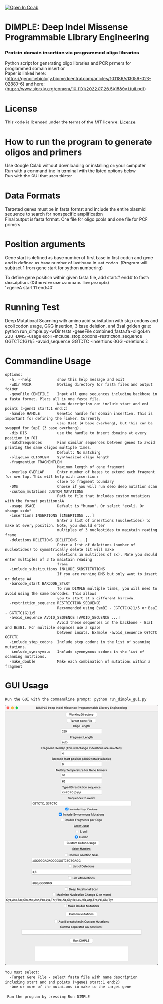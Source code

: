 [![Open In Colab](https://colab.research.google.com/assets/colab-badge.svg)](https://colab.research.google.com/github/coywil26/DIMPLE/blob/master/DIMPLE.ipynb)
# DIMPLE: Deep Indel Missense Programmable Library Engineering
### Protein domain insertion via programmed oligo libraries
Python script for generating oligo libraries and PCR primers for programmed domain insertion <br />
Paper is linked here: (https://genomebiology.biomedcentral.com/articles/10.1186/s13059-023-02880-6)
and here: (https://www.biorxiv.org/content/10.1101/2022.07.26.501589v1.full.pdf)

# License

This code is licensed under the terms of the MIT license: 
[License](License.txt)

# How to run the program to generate oligos and primers
Use Google Colab without downloading or installing on your computer <br />
Run with a command line in terminal with the listed options below <br />
Run with the GUI that uses tkinter <br />

# Data Formats
Targeted genes must be in fasta format and include the entire plasmid sequence to search for nonspecific amplification <br />
Final output is fasta format. One file for oligo pools and one file for PCR primers

# Position arguments
Gene start is defined as base number of first base in first codon and gene end is defined as base number of last base in last codon.
(Program will subtract 1 from gene start for python numbering)

To define gene position within given fasta file, add start:# end:# to fasta description. (Otherwise use command line prompts) <br />
'>geneA start:11 end:40'

# Running Test
Deep Mutational Scanning with amino acid subsitution with stop codons and ecoli codon usage, GGG insertion, 3 base deletion, and BsaI golden gate: <br />
python run_dimple.py -wDir tests -geneFile combined_fasta.fa -oligoLen 230 -DMS -usage ecoli -include_stop_codons -restriction_sequence GGTCTC(G)1/5 -avoid_sequence GGTCTC -insertions GGG -deletions 3

# Commandline Usage
```
options:
  -h, --help            show this help message and exit
  -wDir WDIR            Working directory for fasta files and output folder
  -geneFile GENEFILE    Input all gene sequences including backbone in a fasta format. Place all in one fasta file.
                        Name description can include start and end points (>gene1 start:1 end:2)
  -handle HANDLE        Genetic handle for domain insertion. This is important for defining the linker. Currently
                        uses BsaI (4 base overhang), but this can be swapped for SapI (3 base overhang).
  -dis DIS              use the handle to insert domains at every position in POI
  -matchSequences       Find similar sequences between genes to avoid printing the same oligos multiple times.
                        Default: No matching
  -oligoLen OLIGOLEN    Synthesized oligo length
  -fragmentLen FRAGMENTLEN
                        Maximum length of gene fragment
  -overlap OVERLAP      Enter number of bases to extend each fragment for overlap. This will help with insertions
                        close to fragment boundary
  -DMS                  Choose if you will run deep deep mutation scan
  -custom_mutations CUSTOM_MUTATIONS
                        Path to file that includes custom mutations with the format position:AA
  -usage USAGE          Default is "human". Or select "ecoli. Or change code"
  -insertions INSERTIONS [INSERTIONS ...]
                        Enter a list of insertions (nucleotides) to make at every position. Note, you should enter
                        multiples of 3 nucleotides to maintain reading frame
  -deletions DELETIONS [DELETIONS ...]
                        Enter a list of deletions (number of nucleotides) to symmetrically delete (it will make
                        deletions in multiples of 2x). Note you should enter multiples of 3 to maintain reading
                        frame
  -include_substitutions INCLUDE_SUBSTITUTIONS
                        If you are running DMS but only want to insert or delete AA
  -barcode_start BARCODE_START
                        To run DIMPLE multiple times, you will need to avoid using the same barcodes. This allows
                        you to start at a different barcode.
  -restriction_sequence RESTRICTION_SEQUENCE
                        Recommended using BsmBI - CGTCTC(G)1/5 or BsaI - GGTCTC(G)1/5
  -avoid_sequence AVOID_SEQUENCE [AVOID_SEQUENCE ...]
                        Avoid these sequences in the backbone - BsaI and BsmBI. For multiple sequnces use a space
                        between inputs. Example -avoid_sequence CGTCTC GGTCTC
  -include_stop_codons  Include stop codons in the list of scanning mutations.
  -include_synonymous   Include synonymous codons in the list of scanning mutations.
  -make_double          Make each combination of mutations within a fragment
```

# GUI Usage
```
Run the GUI with the commandline prompt: python run_dimple_gui.py
```
![DIMPLE_GUI](https://github.com/coywil26/DIMPLE/blob/master/DIMPLE/data/DIMPLE_GUI.png)
```
You must select:
  -Target Gene File - select fasta file with name description including start and end points (>gene1 start:1 end:2)
  -One or more of the mutations to make to the target gene
  
 Run the program by pressing Run DIMPLE
```
